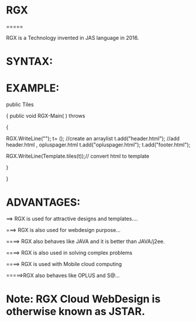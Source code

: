 # RGX
 =====
 
 RGX  is   a    Technology  invented  in  JAS  language in  2016.
 

 
 
 SYNTAX:
 =======

<RGX> 

<OPACK>

<LOGIC>
<!  Logic  of  the  Program  !>

 
 </LOGIC>
 
 </RGX>

 
 
 
 EXAMPLE:
 =======
 

<RGX> 

<OPACK>

<LOGIC>
public  <CLASS>  Tiles

{
public void  RGX-Main( ) throws <EXE>

{

RGX.WriteLine("<html><body>");
<AList> t= <NEW>  <AList>();  //create  an  arraylist
t.add("header.html"); //add header.html , opluspager.html
t.add("opluspager.html");
t.add("footer.html");




RGX.WriteLine(Template.tiles(t));// convert  html  to template

}

}

 
 </LOGIC>
 
 </RGX>
 
 
 
 
 
 
 ADVANTAGES:
 ===========
 
 
 ==> RGX is  used  for attractive  designs  and  templates....
 
 ===> RGX  is  also used  for  webdesign  purpose...
 

 
 ====>  RGX  also   behaves  like JAVA and  it  is   better  than  JAVA/j2ee.
 
 ====> RGX  is also  used in  solving  complex problems
 
 ====> RGX is used  with  Mobile cloud computing
 
 =====>RGX  also behaves  like  OPLUS and  S@...
 

 
 Note: RGX   Cloud  WebDesign  is  otherwise  known  as  JSTAR.
 =============================================================
 
